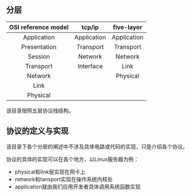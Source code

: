 ## 分层

|OSI reference model| tcp/ip  | five-layer |
|:-:|:-:|:-:|
|Application|Application|Application|
|Presentation|Transport|Transport|
|Session|Network|Network|
|Transport|Interface|Link|
|Network||Physical|
|Link|||
|Physical|||

该目录按照五层协议栈结构。


## 协议的定义与实现

该目录下各个分层的阐述中不涉及具体电路或代码的实现，只是介绍各个协议。


协议的具体的实现可以在各个地方，以Linux服务器为例：

- physical和link层实现在网卡上
- network和tansport实现在操作系统内核处
- application就由我们应用开发者具体调用系统函数实现